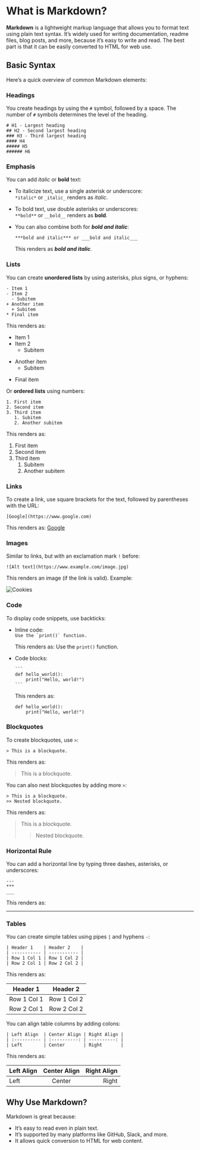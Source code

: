# What is Markdown?

**Markdown** is a lightweight markup language that allows you to format text using plain text syntax. It’s widely used for writing documentation, readme files, blog posts, and more, because it’s easy to write and read. The best part is that it can be easily converted to HTML for web use.

## Basic Syntax

Here’s a quick overview of common Markdown elements:

### Headings
You create headings by using the `#` symbol, followed by a space. The number of `#` symbols determines the level of the heading.

```
# H1 - Largest heading
## H2 - Second largest heading
### H3 - Third largest heading
#### H4
##### H5
###### H6
```

### Emphasis
You can add *italic* or **bold** text:

- To italicize text, use a single asterisk or underscore:  
  `*italic*` or `_italic_` renders as *italic*.
  
- To bold text, use double asterisks or underscores:  
  `**bold**` or `__bold__` renders as **bold**.

- You can also combine both for **_bold and italic_**:
  
  ```
  ***bold and italic*** or ___bold and italic___
  ```
  This renders as ***bold and italic***.

### Lists
You can create **unordered lists** by using asterisks, plus signs, or hyphens:

```
- Item 1
- Item 2
  - Subitem
+ Another item
  + Subitem
* Final item
```

This renders as:

- Item 1
- Item 2
  - Subitem
+ Another item
  + Subitem
* Final item

Or **ordered lists** using numbers:

```
1. First item
2. Second item
3. Third item
   1. Subitem
   2. Another subitem
```

This renders as:

1. First item
2. Second item
3. Third item
   1. Subitem
   2. Another subitem

### Links
To create a link, use square brackets for the text, followed by parentheses with the URL:

```
[Google](https://www.google.com)
```

This renders as: [Google](https://www.google.com)

### Images
Similar to links, but with an exclamation mark `!` before:

```
![Alt text](https://www.example.com/image.jpg)
```

This renders an image (if the link is valid). Example:

![Cookies](https://upload.wikimedia.org/wikipedia/commons/b/b9/Chocolate_Chip_Cookies_-_kimberlykv.jpg)

### Code
To display code snippets, use backticks:

- Inline code:  
  ``Use the `print()` function.``

  This renders as: Use the `print()` function.
  
- Code blocks:  
  ````
  ```
  def hello_world():
      print("Hello, world!")
  ```
  ````
  
  This renders as:

  ```
  def hello_world():
      print("Hello, world!")
  ```

### Blockquotes
To create blockquotes, use `>`:

```
> This is a blockquote.
```

This renders as:

> This is a blockquote.

You can also nest blockquotes by adding more `>`:

```
> This is a blockquote.
>> Nested blockquote.
```

This renders as:

> This is a blockquote.
>> Nested blockquote.

### Horizontal Rule
You can add a horizontal line by typing three dashes, asterisks, or underscores:

```
---
***
___
```

This renders as:

---

### Tables
You can create simple tables using pipes `|` and hyphens `-`:

```
| Header 1    | Header 2    |
| ----------- | ----------- |
| Row 1 Col 1 | Row 1 Col 2 |
| Row 2 Col 1 | Row 2 Col 2 |
```

This renders as:

| Header 1    | Header 2    |
| ----------- | ----------- |
| Row 1 Col 1 | Row 1 Col 2 |
| Row 2 Col 1 | Row 2 Col 2 |

You can align table columns by adding colons:

```
| Left Align  | Center Align | Right Align |
| :---------- | :----------: | ----------: |
| Left        | Center       | Right       |
```

This renders as:

| Left Align  | Center Align | Right Align |
| :---------- | :----------: | ----------: |
| Left        | Center       | Right       |

## Why Use Markdown?

Markdown is great because:

- It’s easy to read even in plain text.
- It’s supported by many platforms like GitHub, Slack, and more.
- It allows quick conversion to HTML for web content.
